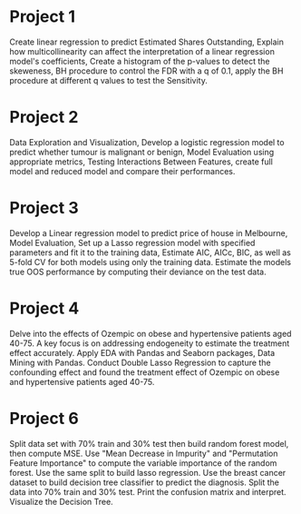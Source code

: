 # Project 1
Create linear regression to predict Estimated Shares Outstanding, Explain how multicollinearity can affect the interpretation of a linear regression model's coefficients, Create a histogram of the p-values to detect the skeweness, BH procedure to control the FDR with a q of 0.1, apply the BH procedure at different q values to test the Sensitivity.

# Project 2
Data Exploration and Visualization, Develop a logistic regression model to predict whether tumour is malignant or benign, Model Evaluation using appropriate metrics, Testing Interactions Between Features, create full model and reduced model and compare their performances.

# Project 3
Develop a Linear regression model to predict price of house in Melbourne, Model Evaluation, Set up a Lasso regression model with specified parameters and fit it to the training data, Estimate AIC, AICc, BIC, as well as 5-fold CV for both models using only the training data. Estimate the models true OOS performance by computing their deviance on the test data.

# Project 4
Delve into the effects of Ozempic on obese and hypertensive patients aged 40-75. A key focus is on addressing endogeneity to estimate the treatment effect accurately. Apply EDA with Pandas and Seaborn packages, Data Mining with Pandas. Conduct Double Lasso Regression to capture the confounding effect and found the treatment effect of Ozempic on obese and hypertensive patients aged 40-75.

# Project 6
Split data set with 70% train and 30% test then build random forest model, then compute MSE. Use "Mean Decrease in Impurity" and "Permutation Feature Importance" to compute the variable importance of the random forest. Use the same split to build lasso regression. Use the breast cancer dataset to build decision tree classifier to predict the diagnosis.  Split the data into 70% train and 30% test. Print the confusion matrix and interpret. Visualize the Decision Tree.
